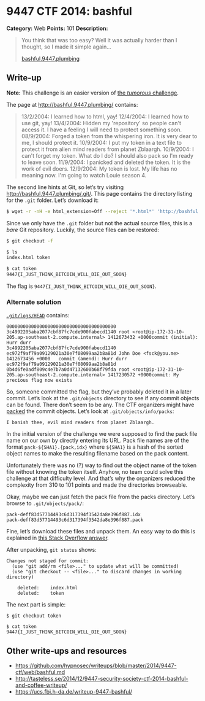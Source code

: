 # 9447 CTF 2014: bashful

**Category:** Web
**Points:** 101
**Description:**

> You think that was too easy? Well it was actually harder than I thought, so I made it simple again…
>
> [bashful.9447.plumbing](http://bashful.9447.plumbing/)

## Write-up

**Note:** This challenge is an easier version of [the _tumorous_ challenge](https://github.com/ctfs/write-ups/tree/master/9447-ctf-2014/tumorous#readme).

The page at <http://bashful.9447.plumbing/> contains:

> 13/2/2004: I learned how to html, yay!
> 12/4/2004: I learned how to use git, yay!
> 13/4/2004: Hidden my 'repository' so people can't access it. I have a feeling I will need to protect something soon.
> 08/9/2004: Forged a token from the whispering iron. It is very dear to me, I should protect it.
> 10/9/2004: I put my token in a text file to protect it from alien mind readers from planet Zblaargh.
> 10/9/2004: I can't forget my token. What do I do? I should also pack so I'm ready to leave soon.
> 11/9/2004: I panicked and deleted the token. It is the work of evil doers.
> 12/9/2004: My token is lost. My life has no meaning now. I'm going to watch Louie season 4.

The second line hints at Git, so let’s try visiting <http://bashful.9447.plumbing/.git/>. This page contains the directory listing for the `.git` folder. Let’s download it:

```bash
$ wget -r -nH -e html_extension=Off --reject '*.html*' 'http://bashful.9447.plumbing/.git/'
```

Since we only have the `.git` folder but not the actual source files, this is a _bare_ Git repository. Luckily, the source files can be restored:

```bash
$ git checkout -f

$ ls
index.html token

$ cat token
9447{I_JUST_THINK_BITCOIN_WILL_DIE_OUT_SOON}
```

The flag is `9447{I_JUST_THINK_BITCOIN_WILL_DIE_OUT_SOON}`.

### Alternate solution

[`.git/logs/HEAD`](http://bashful.9447.plumbing/.git/logs/HEAD) contains:

````
0000000000000000000000000000000000000000 3c4992205aba2077cbf87fc7cde900fabecd1140 root <root@ip-172-31-10-205.ap-southeast-2.compute.internal> 1412673432 +0000commit (initial): Hurr durr
3c4992205aba2077cbf87fc7cde900fabecd1140 ec972f9af79a09129021a30e7f08099aa2b8a81d John Doe <fsck@you.me> 1412673456 +0000	commit (amend): Hurr durr
ec972f9af79a09129021a30e7f08099aa2b8a81d 0b4d6fe0adf809c4e7b7a0d47132600b68f79fda root <root@ip-172-31-10-205.ap-southeast-2.compute.internal> 1417230572 +0000commit: My precious flag now exists
````

So, someone committed the flag, but they’ve probably deleted it in a later commit. Let’s look at the `.git/objects` directory to see if any commit objects can be found. There don’t seem to be any. The CTF organizers might have [packed](http://git-scm.com/book/en/v2/Git-Internals-Packfiles) the commit objects. Let’s look at `.git/objects/info/packs`:

```
I banish thee, evil mind readers from planet Zblaargh.
```

In the initial version of the challenge we were supposed to find the pack file name on our own by directly entering its URL. Pack file names are of the format `pack-${SHA1}.{pack,idx}` where `${SHA1}` is a hash of the sorted object names to make the resulting filename based on the pack content.

Unfortunately there was no (?) way to find out the object name of the token file without knowing the token itself. Anyhow, no team could solve this challenge at that difficulty level. And that’s why the organizers reduced the complexity from 310 to 101 points and made the directories browseable.

Okay, maybe we can just fetch the pack file from the packs directory. Let’s browse to `.git/objects/pack/`:

````
pack-deff83d57714493c6d317394f3542da8e396f887.idx
pack-deff83d57714493c6d317394f3542da8e396f887.pack
````

Fine, let’s download these files and unpack them. An easy way to do this is explained in [this Stack Overflow answer](http://stackoverflow.com/a/3333428/96656).

After unpacking, `git status` shows:

````
Changes not staged for commit:
  (use "git add/rm <file>..." to update what will be committed)
  (use "git checkout -- <file>..." to discard changes in working directory)

	deleted:    index.html
	deleted:    token
````

The next part is simple:

````
$ git checkout token

$ cat token
9447{I_JUST_THINK_BITCOIN_WILL_DIE_OUT_SOON}
````

## Other write-ups and resources

* <https://github.com/hypnosec/writeups/blob/master/2014/9447-ctf/web/bashful.md>
* <http://tasteless.se/2014/12/9447-security-society-ctf-2014-bashful-and-coffee-writeup/>
* <https://ucs.fbi.h-da.de/writeup-9447-bashful/>
